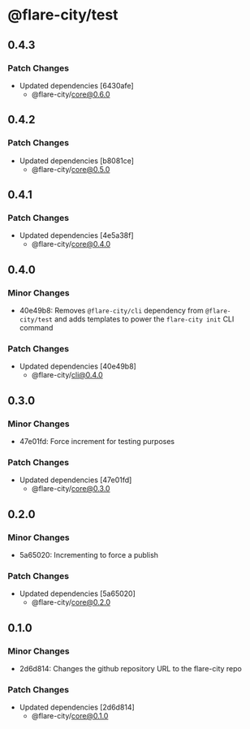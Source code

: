 # @flare-city/test

## 0.4.3

### Patch Changes

- Updated dependencies [6430afe]
  - @flare-city/core@0.6.0

## 0.4.2

### Patch Changes

- Updated dependencies [b8081ce]
  - @flare-city/core@0.5.0

## 0.4.1

### Patch Changes

- Updated dependencies [4e5a38f]
  - @flare-city/core@0.4.0

## 0.4.0

### Minor Changes

- 40e49b8: Removes `@flare-city/cli` dependency from `@flare-city/test` and adds templates to power the `flare-city init` CLI command

### Patch Changes

- Updated dependencies [40e49b8]
  - @flare-city/cli@0.4.0

## 0.3.0

### Minor Changes

- 47e01fd: Force increment for testing purposes

### Patch Changes

- Updated dependencies [47e01fd]
  - @flare-city/core@0.3.0

## 0.2.0

### Minor Changes

- 5a65020: Incrementing to force a publish

### Patch Changes

- Updated dependencies [5a65020]
  - @flare-city/core@0.2.0

## 0.1.0

### Minor Changes

- 2d6d814: Changes the github repository URL to the flare-city repo

### Patch Changes

- Updated dependencies [2d6d814]
  - @flare-city/core@0.1.0
